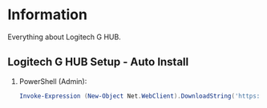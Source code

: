 # Information

Everything about Logitech G HUB.

## Logitech G HUB Setup - Auto Install

1. PowerShell (Admin):

   ```powershell
   Invoke-Expression (New-Object Net.WebClient).DownloadString('https://raw.githubusercontent.com/ByKsTv/Everything/main/Windows/Logitech_G_HUB/Download.ps1')

   ```
